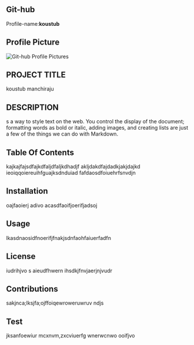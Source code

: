 ## Git-hub
Profile-name:**koustub**
## Profile Picture
![Git-hub Profile Pictures](https://avatars2.githubusercontent.com/u/29403182?v=4)
## PROJECT TITLE
koustub manchiraju
## DESCRIPTION
s a way to style text on the web. You control the display of the document; formatting words as bold or italic, adding images, and creating lists are just a few of the things we can do with Markdown.
## Table Of Contents
kajkajfajsdfajkdfaljdfaljkdhadjf akljdakdfajdadkjakjdajkd ieoiqqoiereuihfguajksdnduiad fafdaosdfoiuehrfsnvdjn
## Installation
oajfaoierj adivo acasdfaoifjoerifjadsoj
## Usage
lkasdnaosidfnoerifjfnakjsdnfaohfaiuerfadfn
## License
iudrihjvo s aieudfhwern ihsdkjfnvjaerjnjvudr 
## Contributions
sakjnca;lksjfa;ojffoiqewroweruwruv ndjs
## Test
jksanfoewiur mcxnvm,zxcviuerfg wnerwcnwo ooifjvo 